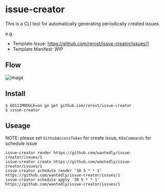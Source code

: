 # issue-creator
This is a CLI tool for automatically generating periodically created issues.

e.g.
- Template Issue: https://github.com/rerost/issue-creator/issues/1
- Template Manifest: WIP

## Flow
![image](https://user-images.githubusercontent.com/5201588/63219703-a4848b00-c1b2-11e9-90a7-aa2a4920d47b.png)

## Install
```
$ GO111MODULE=on go get github.com/rerost/issue-creator
$ issue-creator
```

## Useage
NOTE: please set `GithubAccessToken` for create issue, `K8sCommands` for schedule issue

```
issue-creator render https://github.com/wantedly/issue-creator/issues/1
issue-creator create https://github.com/wantedly/issue-creator/issues/1
issue-creator schedule render '30 5 * * 1' https://github.com/wantedly/issue-creator/issues/1
issue-creator schedule apply '30 5 * * 1' https://github.com/wantedly/issue-creator/issues/1
```
